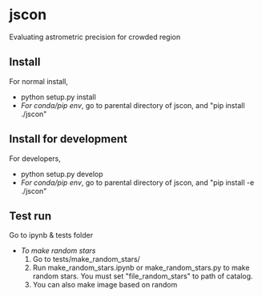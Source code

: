 # jscon
Evaluating astrometric precision for crowded region

## Install 
For normal install, 
* python setup.py install
* *For conda/pip env*, go to parental directory of jscon, and "pip install ./jscon"

## Install for development
For developers, 

* python setup.py develop
*  *For conda/pip env*, go to parental directory of jscon, and "pip install -e ./jscon"

## Test run
Go to ipynb & tests folder
* *To make random stars*  
  1. Go to tests/make_random_stars/  
  2. Run make_random_stars.ipynb or make_random_stars.py to make random stars. You must set "file_random_stars" to path of catalog.   
  3. You can also make image based on random   
